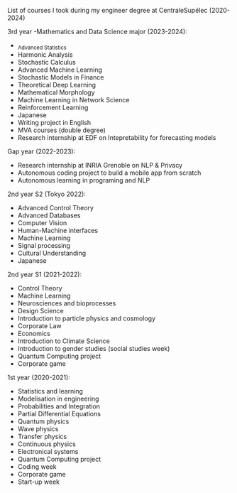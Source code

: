 List of courses I took during my engineer degree at CentraleSupélec (2020-2024)

3rd year -Mathematics and Data Science major (2023-2024):
- <sub>Advanced Statistics</sub>
- Harmonic Analysis
- Stochastic Calculus
- Advanced Machine Learning
- Stochastic Models in Finance
- Theoretical Deep Learning
- Mathematical Morphology
- Machine Learning in Network Science
- Reinforcement Learning
- Japanese
- Writing project in English
- MVA courses (double degree)
- Research internship at EDF on Intepretability for forecasting models

Gap year (2022-2023):
- Research internship at INRIA Grenoble on NLP & Privacy
- Autonomous coding project to build a mobile app from scratch
- Autonomous learning in programing and NLP

2nd year S2 (Tokyo 2022):
- Advanced Control Theory
- Advanced Databases
- Computer Vision
- Human-Machine interfaces
- Machine Learning
- Signal processing
- Cultural Understanding
- Japanese

2nd year S1 (2021-2022):
- Control Theory
- Machine Learning
- Neurosciences and bioprocesses
- Design Science
- Introduction to particle physics and cosmology
- Corporate Law
- Economics
- Introduction to Climate Science
- Introduction to gender studies (social studies week)
- Quantum Computing project
- Corporate game

1st year (2020-2021):
- Statistics and learning
- Modelisation in engineering
- Probabilities and Integration
- Partial Differential Equations
- Quantum physics
- Wave physics
- Transfer physics
- Continuous physics
- Electronical systems
- Quantum Computing project
- Coding week
- Corporate game
- Start-up week
